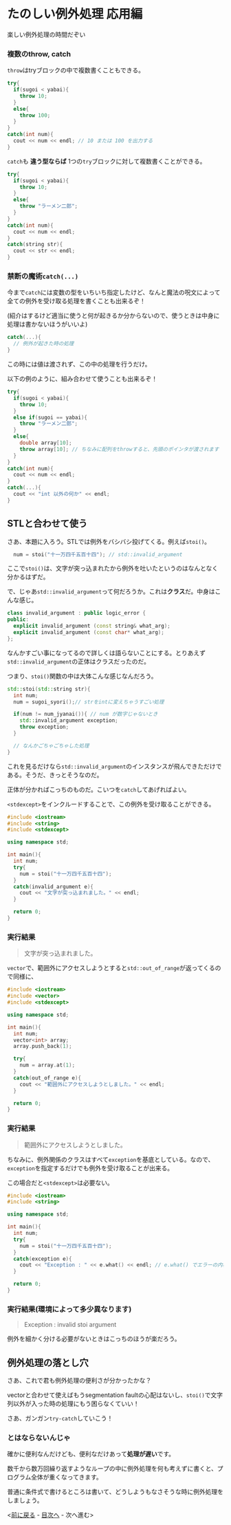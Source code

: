 # たのしい例外処理 応用編

楽しい例外処理の時間だぞい

### 複数のthrow, catch

`throw`はtryブロックの中で複数書くこともできる。

```c++
try{
  if(sugoi < yabai){
    throw 10;
  }
  else{
    throw 100;
  }
}
catch(int num){
  cout << num << endl; // 10 または 100 を出力する
}
```

`catch`も **違う型ならば** 1つの`try`ブロックに対して複数書くことができる。

```c++
try{
  if(sugoi < yabai){
    throw 10;
  }
  else{
    throw "ラーメン二郎";
  }
}
catch(int num){
  cout << num << endl;
}
catch(string str){
  cout << str << endl;
}
```

### 禁断の魔術`catch(...)`

今まで`catch`には変数の型をいちいち指定したけど、なんと魔法の呪文によって全ての例外を受け取る処理を書くことも出来るぞ！

(紹介はするけど適当に使うと何が起きるか分からないので、使うときは中身に処理は書かないほうがいいよ)

```c++
catch(...){
  // 例外が起きた時の処理
}
```

この時には値は渡されず、この中の処理を行うだけ。

以下の例のように、組み合わせて使うことも出来るぞ！

```c++
try{
  if(sugoi < yabai){
    throw 10;
  }
  else if(sugoi == yabai){
    throw "ラーメン二郎";
  }
  else{
    double array[10];
    throw array[10]; // ちなみに配列をthrowすると、先頭のポインタが渡されます
  }
}
catch(int num){
  cout << num << endl;
}
catch(...){
  cout << "int 以外の何か" << endl;
}
```


## STLと合わせて使う

さあ、本題に入ろう。STLでは例外をバシバシ投げてくる。例えば`stoi()`。

```c++
  num = stoi("十一万四千五百十四"); // std::invalid_argument
```

ここで`stoi()`は、文字が突っ込まれたから例外を吐いたというのはなんとなく分かるはずだ。

で、じゃあ`std::invalid_argument`って何だろうか。これは**クラス**だ。中身はこんな感じ。

```c++
class invalid_argument : public logic_error {
public:
  explicit invalid_argument (const string& what_arg);
  explicit invalid_argument (const char* what_arg);
};
```

なんかすごい事になってるので詳しくは語らないことにする。とりあえず`std::invalid_argument`の正体はクラスだったのだ。

つまり、`stoi()`関数の中は大体こんな感じなんだろう。

```c++
std::stoi(std::string str){
  int num;
  num = sugoi_syori();// strをintに変えちゃうすごい処理

  if(num != num_jyanai()){ // num が数字じゃないとき
    std::invalid_argument exception;
    throw exception;
  }

  // なんかごちゃごちゃした処理
}

```

これを見るだけなら`std::invalid_argument`のインスタンスが飛んできただけである。そうだ、きっとそうなのだ。

正体が分かればこっちのものだ。こいつを`catch`してあげればよい。

`<stdexcept>`をインクルードすることで、この例外を受け取ることができる。
```c++
#include <iostream>
#include <string>
#include <stdexcept>

using namespace std;

int main(){
  int num;
  try{
    num = stoi("十一万四千五百十四");
  }
  catch(invalid_argument e){
    cout << "文字が突っ込まれました。" << endl;  
  }

  return 0;
}
```

### 実行結果
> 文字が突っ込まれました。

`vector`で、範囲外にアクセスしようとすると`std::out_of_range`が返ってくるので同様に、
```c++
#include <iostream>
#include <vector>
#include <stdexcept>

using namespace std;

int main(){
  int num;
  vector<int> array;
  array.push_back(1);

  try{
    num = array.at(1);
  }
  catch(out_of_range e){
    cout << "範囲外にアクセスしようとしました。" << endl;  
  }

  return 0;
}
```

### 実行結果
> 範囲外にアクセスしようとしました。

ちなみに、例外関係のクラスはすべて`exception`を基底としている。なので、`exception`を指定するだけでも例外を受け取ることが出来る。

この場合だと`<stdexcept>`は必要ない。

```c++
#include <iostream>
#include <string>

using namespace std;

int main(){
  int num;
  try{
    num = stoi("十一万四千五百十四");
  }
  catch(exception e){
    cout << "Exception : " << e.what() << endl; // e.what() でエラーの内容が出てくる  
  }

  return 0;
}
```

### 実行結果(環境によって多少異なります)

> Exception : invalid stoi argument

例外を細かく分ける必要がないときはこっちのほうが楽だろう。


## 例外処理の落とし穴

さあ、これで君も例外処理の便利さが分かったかな？

vectorと合わせて使えばもうsegmentation faultの心配はないし、`stoi()`で文字列以外が入った時の処理にもう困らなくていい！

さあ、ガンガン`try-catch`していこう！

### とはならないんじゃ

確かに便利なんだけども、便利なだけあって**処理が遅い**です。

数千から数万回繰り返すようなループの中に例外処理を何も考えずに書くと、プログラム全体が重くなってきます。

普通に条件式で書けるところは書いて、どうしようもなさそうな時に例外処理をしましょう。

<[前に戻る](xx-ExceptionHandling.md) - [目次へ](../README.md) - 次へ進む>
